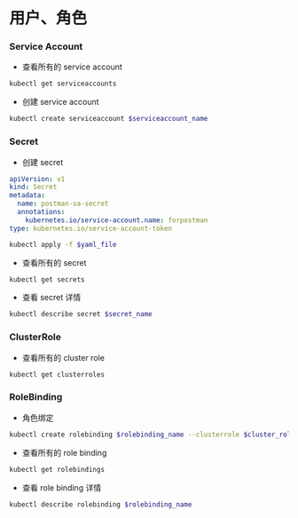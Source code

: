 # 用户、角色


### Service Account

* 查看所有的 service account

```bash
kubectl get serviceaccounts
```


* 创建 service account

```bash
kubectl create serviceaccount $serviceaccount_name
```


### Secret

* 创建 secret

```yaml
apiVersion: v1
kind: Secret
metadata:
  name: postman-sa-secret
  annotations:
    kubernetes.io/service-account.name: forpostman
type: kubernetes.io/service-account-token
```

```bash
kubectl apply -f $yaml_file
```


* 查看所有的 secret

```bash
kubectl get secrets
```


* 查看 secret 详情

```bash
kubectl describe secret $secret_name
```


### ClusterRole

* 查看所有的 cluster role

```bash
kubectl get clusterroles
```


### RoleBinding

* 角色绑定

```bash
kubectl create rolebinding $rolebinding_name --clusterrole $cluster_role --serviceaccount $namespace:$service_account
```


* 查看所有的 role binding

```bash
kubectl get rolebindings
``` 


* 查看 role binding 详情

```bash
kubectl describe rolebinding $rolebinding_name
```
